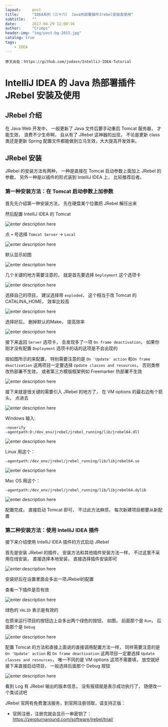 ```yaml
---
layout:     post
title:      "IDEA系列（三十六） Java热部署插件Jrebel安装及使用"
subtitle:   ""
date:       2017-04-29 12:00:36
author:     "Crimps"
header-img: "img/post-bg-2015.jpg"
catalog: true
tags:
    - IDEA
---
```

```
原文出处：https://github.com/judasn/IntelliJ-IDEA-Tutorial 
```
# IntelliJ IDEA 的 Java 热部署插件 JRebel 安装及使用

## JRebel 介绍

在 Java Web 开发中， 一般更新了 Java 文件后要手动重启 Tomcat 服务器， 才能生效， 浪费不少生命啊， 自从有了 JRebel 这神器的出现， 不论是更新 class 类还是更新 Spring 配置文件都能做到立马生效，大大提高开发效率。

## JRebel 安装

JRebel 的安装方法有两种， 一种是直接在 Tomcat 启动参数上面加上 JRebel 的参数， 另外一种是以插件的形式装到 IntelliJ IDEA 上， 比较推荐后者。

### 第一种安装方法：在 Tomcat 启动参数上加参数

首先先介绍第一种安装方法， 先在硬盘某个位置把 JRebel 解压出来

然后配置 IntelliJ IDEA 的 Tomcat

![enter description here][1]

点 `+` 号选择 `Tomcat Server` -> `Local`

![enter description here][2]

默认显示如图

![enter description here][3]

几个关键的地方需要注意的， 就是首先要选择 `Deployment` 这个选项卡

![enter description here][4]

选择自己的项目， 建议选择带 `exploded`， 这个相当于改 Tomcat 的 CATALINA_HOME， 效率比较高

![enter description here][5]

选择好后， 删掉默认的Make， 提高效率

![enter description here][6]

接下来返回 `Server` 选项卡， 会发现多了一项 `On frame deactivation`， 如果你刚才没有配置 `Deployment` 选项卡的话的这项是不会出现的

按如图所示的来配置， 特别需要注意的是 `On 'Update' action` 和`On frame deactivation` 这两项目一定要选择 `Update classes and resources`， 否则类修改热部署不生效， 或者第三方模版框架例如 Freemarker 热部署不生效

![enter description here][7]

接下来就是很关键的需要引入 JRebel 的地方了， 在 VM options 的最右边有个箭头， 点进去

![enter description here][8]

Windows 输入:

    -noverify
    -agentpath:D:/dev_env/jrebel/jrebel_running/lib/jrebel64.dll

![enter description here][9]

Linux 用这个：

    -agentpath:/dev_env/jrebel/jrebel_running/lib/libjrebel64.so

![enter description here][10]

Mac OS 用这个：

    -agentpath:/dev_env/jrebel/jrebel_running/lib/libjrebel64.dylib

![enter description here][11]

配置完成， 直接启动 Tomcat 即可， 不过此方法麻烦， 每次新建项目都要从新配置

### 第二种安装方法：使用 IntelliJ IDEA 插件

接下来介绍使用 IntelliJ IDEA 插件的方式启动 JRebel

首先是安装 JRebel 的插件， 安装方法和其他插件安装方法一样， 不过这里不采用在线安装， 直接选择本地安装， 直接选择插件安装即可

![enter description here][12]

安装好后在设置里面会多出一项JRebel的配置

查看一下插件是否有效

![enter description here][13]

绿色的 `VALID` 表示是有效的

在原来运行项目的按钮边上会多出两个绿色的按钮， 如图， 前面那个是 `Run`， 后面那个是 `Debug`

![enter description here][14]

配置 Tomcat 的方法和直接上面说的直接调用配置方法一样， 同样需要注意的是 `On 'Update' action` 和 `On frame deactivation` 这两项目一定要选择 `Update classes and resources`， 唯一不同的是 VM options 这项不需要填， 放空就好
接下来直接启动项目， 一般选择后面那个 Debug 按钮

![enter description here][15]

看到 Log 有 JRebel 输出的版本信息， 没有报错就是表示成功执行了， 随便改一个类试试吧

JRebel 官网有免费激活服务，到官网注册领取，请支持正版：

- 官网注册，注册完就会显示一串密钥了：<https://zeroturnaround.com/software/jrebel/trial/>

  [1]: .//img/in-post/xxviii-jrebel-setup-1.jpg "xxviii-jrebel-setup-1.jpg"
  [2]: .//img/in-post/xxviii-jrebel-setup-2.jpg "xxviii-jrebel-setup-2.jpg"
  [3]: .//img/in-post/xxviii-jrebel-setup-3.jpg "xxviii-jrebel-setup-3.jpg"
  [4]: .//img/in-post/xxviii-jrebel-setup-4.jpg "xxviii-jrebel-setup-4.jpg"
  [5]: .//img/in-post/xxviii-jrebel-setup-5.jpg "xxviii-jrebel-setup-5.jpg"
  [6]: .//img/in-post/xxviii-jrebel-setup-6.jpg "xxviii-jrebel-setup-6.jpg"
  [7]: .//img/in-post/xxviii-jrebel-setup-7.jpg "xxviii-jrebel-setup-7.jpg"
  [8]: .//img/in-post/xxviii-jrebel-setup-8.jpg "xxviii-jrebel-setup-8.jpg"
  [9]: .//img/in-post/xxviii-jrebel-setup-9.jpg "xxviii-jrebel-setup-9.jpg"
  [10]: .//img/in-post/xxviii-jrebel-setup-10.jpg "xxviii-jrebel-setup-10.jpg"
  [11]: .//img/in-post/xxviii-jrebel-setup-11.jpg "xxviii-jrebel-setup-11.jpg"
  [12]: .//img/in-post/xxviii-jrebel-setup-12.jpg "xxviii-jrebel-setup-12.jpg"
  [13]: .//img/in-post/xxviii-jrebel-setup-15.jpg "xxviii-jrebel-setup-15.jpg"
  [14]: .//img/in-post/xxviii-jrebel-setup-13.jpg "xxviii-jrebel-setup-13.jpg"
  [15]: .//img/in-post/xxviii-jrebel-setup-14.jpg "xxviii-jrebel-setup-14.jpg"
